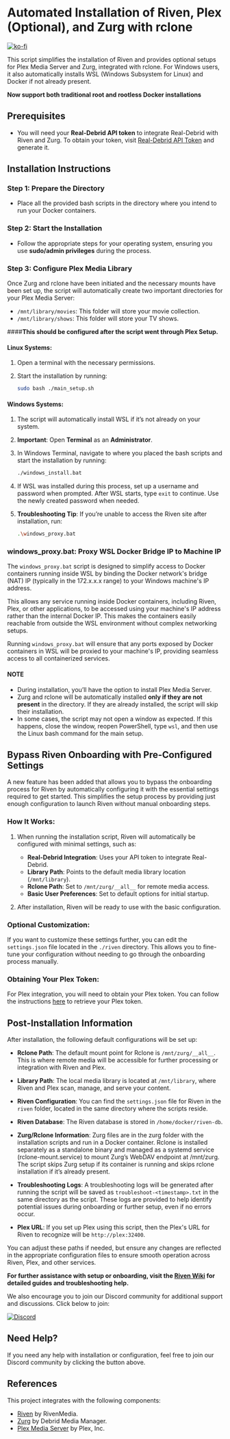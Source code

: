 # Automated Installation of Riven, Plex (Optional), and Zurg with rclone

[![ko-fi](https://ko-fi.com/img/githubbutton_sm.svg)](https://ko-fi.com/W7W517M4V1)

This script simplifies the installation of Riven and provides optional setups for Plex Media Server and Zurg, integrated with rclone. For Windows users, it also automatically installs WSL (Windows Subsystem for Linux) and Docker if not already present.

**Now support both traditional root and rootless Docker installations**

## Prerequisites

- You will need your **Real-Debrid API token** to integrate Real-Debrid with Riven and Zurg. To obtain your token, visit [Real-Debrid API Token](https://real-debrid.com/apitoken) and generate it.

## Installation Instructions

### Step 1: Prepare the Directory
- Place all the provided bash scripts in the directory where you intend to run your Docker containers.

### Step 2: Start the Installation
- Follow the appropriate steps for your operating system, ensuring you use **sudo/admin privileges** during the process.

### Step 3: Configure Plex Media Library

Once Zurg and rclone have been initiated and the necessary mounts have been set up, the script will automatically create two important directories for your Plex Media Server:

- `/mnt/library/movies`: This folder will store your movie collection.
- `/mnt/library/shows`: This folder will store your TV shows.

####**This should be configured after the script went through Plex Setup.**

#### Linux Systems:
1. Open a terminal with the necessary permissions.
2. Start the installation by running:

    ```bash
    sudo bash ./main_setup.sh
    ```

#### Windows Systems:
1. The script will automatically install WSL if it’s not already on your system.
2. **Important**: Open **Terminal** as an **Administrator**.
3. In Windows Terminal, navigate to where you placed the bash scripts and start the installation by running:

    ```bash
    ./windows_install.bat
    ```

4. If WSL was installed during this process, set up a username and password when prompted. After WSL starts, type `exit` to continue. Use the newly created password when needed.

5. **Troubleshooting Tip**: If you’re unable to access the Riven site after installation, run:

    ```bash
    .\windows_proxy.bat
    ```
### windows_proxy.bat: Proxy WSL Docker Bridge IP to Machine IP

The `windows_proxy.bat` script is designed to simplify access to Docker containers running inside WSL by binding the Docker network's bridge (NAT) IP (typically in the 172.x.x.x range) to your Windows machine's IP address.

This allows any service running inside Docker containers, including Riven, Plex, or other applications, to be accessed using your machine's IP address rather than the internal Docker IP. This makes the containers easily reachable from outside the WSL environment without complex networking setups.

Running `windows_proxy.bat` will ensure that any ports exposed by Docker containers in WSL will be proxied to your machine's IP, providing seamless access to all containerized services.

#### NOTE
- During installation, you’ll have the option to install Plex Media Server.
- Zurg and rclone will be automatically installed **only if they are not present** in the directory. If they are already installed, the script will skip their installation.
-   In some cases, the script may not open a window as expected. If this happens, close the window, reopen PowerShell, type `wsl`, and then use the Linux bash command for the main setup.

## Bypass Riven Onboarding with Pre-Configured Settings

A new feature has been added that allows you to bypass the onboarding process for Riven by automatically configuring it with the essential settings required to get started. This simplifies the setup process by providing just enough configuration to launch Riven without manual onboarding steps.

### How It Works:

1. When running the installation script, Riven will automatically be configured with minimal settings, such as:
   - **Real-Debrid Integration**: Uses your API token to integrate Real-Debrid.
   - **Library Path**: Points to the default media library location (`/mnt/library`).
   - **Rclone Path**: Set to `/mnt/zurg/__all__` for remote media access.
   - **Basic User Preferences**: Set to default options for initial startup.

2. After installation, Riven will be ready to use with the basic configuration.

### Optional Customization:

If you want to customize these settings further, you can edit the `settings.json` file located in the `./riven` directory. This allows you to fine-tune your configuration without needing to go through the onboarding process manually.

### Obtaining Your Plex Token:

For Plex integration, you will need to obtain your Plex token. You can follow the instructions [here](https://www.plexopedia.com/plex-media-server/general/plex-token/) to retrieve your Plex token.




## Post-Installation Information

After installation, the following default configurations will be set up:

- **Rclone Path**: The default mount point for Rclone is `/mnt/zurg/__all__`. This is where remote media will be accessible for further processing or integration with Riven and Plex.
  
- **Library Path**: The local media library is located at `/mnt/library`, where Riven and Plex scan, manage, and serve your content.

- **Riven Configuration**: You can find the `settings.json` file for Riven in the `riven` folder, located in the same directory where the scripts reside.

- **Riven Database**: The Riven database is stored in `/home/docker/riven-db`.

- **Zurg/Rclone Information**:  Zurg files are in the zurg folder with the installation scripts and run in a Docker container. Rclone is installed separately as a standalone binary and managed as a systemd service (rclone-mount.service) to mount Zurg’s WebDAV endpoint at /mnt/zurg. The script skips Zurg setup if its container is running and skips rclone installation if it’s already present. 

- **Troubleshooting Logs**: A troubleshooting logs will be generated after running the script will be saved as `troubleshoot-<timestamp>.txt` in the same directory as the script. These logs are provided to help identify potential issues during onboarding or further setup, even if no errors occur.


- **Plex URL**: If you set up Plex using this script, then the Plex's URL for Riven to recognize will be `http://plex:32400`.

You can adjust these paths if needed, but ensure any changes are reflected in the appropriate configuration files to ensure smooth operation across Riven, Plex, and other services.

**For further assistance with setup or onboarding, visit the [Riven Wiki](https://rivenmedia.github.io/wiki/) for detailed guides and troubleshooting help.**

We also encourage you to join our Discord community for additional support and discussions. Click below to join:

[![Discord](https://img.shields.io/badge/Discord-Join%20us-7289DA?style=for-the-badge&logo=discord)](https://discord.gg/rivenmedia)

## Need Help?

If you need any help with installation or configuration, feel free to join our Discord community by clicking the button above.

## References

This project integrates with the following components:

- [Riven](https://github.com/rivenmedia/riven) by RivenMedia.
- [Zurg](https://github.com/debridmediamanager/zurg-testing) by Debrid Media Manager.
- [Plex Media Server](https://github.com/plexinc/pms-docker) by Plex, Inc.
